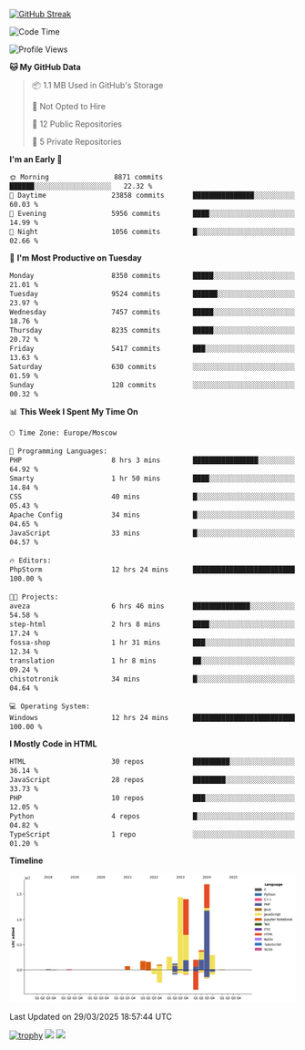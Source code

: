 [![GitHub Streak](https://github-readme-streak-stats.herokuapp.com/?user=yogik10)](https://git.io/streak-stats)
<!--START_SECTION:waka-->
![Code Time](http://img.shields.io/badge/Code%20Time-1%2C228%20hrs%2055%20mins-blue)

![Profile Views](http://img.shields.io/badge/Profile%20Views-1-blue)

**🐱 My GitHub Data** 

> 📦 1.1 MB Used in GitHub's Storage 
 > 
> 🚫 Not Opted to Hire
 > 
> 📜 12 Public Repositories 
 > 
> 🔑 5 Private Repositories 
 > 
**I'm an Early 🐤** 

```text
🌞 Morning                8871 commits        ██████░░░░░░░░░░░░░░░░░░░   22.32 % 
🌆 Daytime                23858 commits       ███████████████░░░░░░░░░░   60.03 % 
🌃 Evening                5956 commits        ████░░░░░░░░░░░░░░░░░░░░░   14.99 % 
🌙 Night                  1056 commits        █░░░░░░░░░░░░░░░░░░░░░░░░   02.66 % 
```
📅 **I'm Most Productive on Tuesday** 

```text
Monday                   8350 commits        █████░░░░░░░░░░░░░░░░░░░░   21.01 % 
Tuesday                  9524 commits        ██████░░░░░░░░░░░░░░░░░░░   23.97 % 
Wednesday                7457 commits        █████░░░░░░░░░░░░░░░░░░░░   18.76 % 
Thursday                 8235 commits        █████░░░░░░░░░░░░░░░░░░░░   20.72 % 
Friday                   5417 commits        ███░░░░░░░░░░░░░░░░░░░░░░   13.63 % 
Saturday                 630 commits         ░░░░░░░░░░░░░░░░░░░░░░░░░   01.59 % 
Sunday                   128 commits         ░░░░░░░░░░░░░░░░░░░░░░░░░   00.32 % 
```


📊 **This Week I Spent My Time On** 

```text
🕑︎ Time Zone: Europe/Moscow

💬 Programming Languages: 
PHP                      8 hrs 3 mins        ████████████████░░░░░░░░░   64.92 % 
Smarty                   1 hr 50 mins        ████░░░░░░░░░░░░░░░░░░░░░   14.84 % 
CSS                      40 mins             █░░░░░░░░░░░░░░░░░░░░░░░░   05.43 % 
Apache Config            34 mins             █░░░░░░░░░░░░░░░░░░░░░░░░   04.65 % 
JavaScript               33 mins             █░░░░░░░░░░░░░░░░░░░░░░░░   04.57 % 

🔥 Editors: 
PhpStorm                 12 hrs 24 mins      █████████████████████████   100.00 % 

🐱‍💻 Projects: 
aveza                    6 hrs 46 mins       ██████████████░░░░░░░░░░░   54.58 % 
step-html                2 hrs 8 mins        ████░░░░░░░░░░░░░░░░░░░░░   17.24 % 
fossa-shop               1 hr 31 mins        ███░░░░░░░░░░░░░░░░░░░░░░   12.34 % 
translation              1 hr 8 mins         ██░░░░░░░░░░░░░░░░░░░░░░░   09.24 % 
chistotronik             34 mins             █░░░░░░░░░░░░░░░░░░░░░░░░   04.64 % 

💻 Operating System: 
Windows                  12 hrs 24 mins      █████████████████████████   100.00 % 
```

**I Mostly Code in HTML** 

```text
HTML                     30 repos            █████████░░░░░░░░░░░░░░░░   36.14 % 
JavaScript               28 repos            ████████░░░░░░░░░░░░░░░░░   33.73 % 
PHP                      10 repos            ███░░░░░░░░░░░░░░░░░░░░░░   12.05 % 
Python                   4 repos             █░░░░░░░░░░░░░░░░░░░░░░░░   04.82 % 
TypeScript               1 repo              ░░░░░░░░░░░░░░░░░░░░░░░░░   01.20 % 
```



**Timeline**

![Lines of Code chart](https://raw.githubusercontent.com/Yogik10/Yogik10/main/assets/bar_graph.png)


 Last Updated on 29/03/2025 18:57:44 UTC
<!--END_SECTION:waka-->
[![trophy](https://github-profile-trophy.vercel.app/?username=yogik10)](https://github.com/ryo-ma/github-profile-trophy)
![](https://github-profile-summary-cards.vercel.app/api/cards/profile-details?username=yogik10&theme=solarized_dark)
![](https://github-profile-summary-cards.vercel.app/api/cards/most-commit-language?username=yogik10&theme=solarized_dark)


